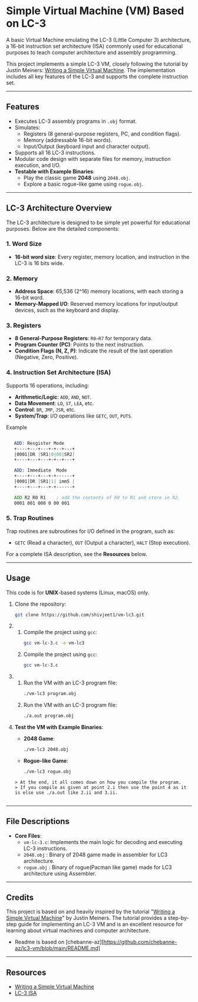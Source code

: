 # Simple Virtual Machine (VM) Based on LC-3

A basic Virtual Machine emulating the LC-3 (Little Computer 3) architecture, a 16-bit instruction set architecture (ISA) commonly used for educational purposes to teach computer architecture and assembly programming.

This project implements a simple LC-3 VM, closely following the tutorial by Justin Meiners: [Writing a Simple Virtual Machine](https://www.jmeiners.com/lc3-vm/). The implementation includes all key features of the LC-3 and supports the complete instruction set.

---

## Features

- Executes LC-3 assembly programs in `.obj` format.
- Simulates:
  - Registers (8 general-purpose registers, PC, and condition flags).
  - Memory (addressable 16-bit words).
  - Input/Output (keyboard input and character output).
- Supports all 16 LC-3 instructions.
- Modular code design with separate files for memory, instruction execution, and I/O.
- **Testable with Example Binaries**:
  - Play the classic game **2048** using `2048.obj`.
  - Explore a basic rogue-like game using `rogue.obj`.

---

## LC-3 Architecture Overview

The LC-3 architecture is designed to be simple yet powerful for educational purposes. Below are the detailed components:

### **1. Word Size**
- **16-bit word size**: Every register, memory location, and instruction in the LC-3 is 16 bits wide.
  
### **2. Memory**
- **Address Space**: 65,536 (2^16) memory locations, with each storing a 16-bit word.
- **Memory-Mapped I/O**: Reserved memory locations for input/output devices, such as the keyboard and display.

### **3. Registers**
- **8 General-Purpose Registers**: `R0–R7` for temporary data.
- **Program Counter (PC)**: Points to the next instruction.
- **Condition Flags (N, Z, P)**: Indicate the result of the last operation (Negative, Zero, Positive).

### **4. Instruction Set Architecture (ISA)**
Supports 16 operations, including:
- **Arithmetic/Logic**: `ADD`, `AND`, `NOT`.
- **Data Movement**: `LD`, `ST`, `LEA`, etc.
- **Control**: `BR`, `JMP`, `JSR`, etc.
- **System/Trap**: I/O operations like `GETC`, `OUT`, `PUTS`.

Example 
```asm

   ADD: Resgister Mode
   +----+---+---+-+--+---+
   |0001|DR |SR1|0|00|SR2|
   +----+---+---+-+--+---+

   ADD: Immediate  Mode
   +----+---+---+-+------+
   |0001|DR |SR1|1| imm5 |
   +----+---+---+-+------+

   ADD R2 R0 R1    ; add the contents of R0 to R1 and store in R2.
   0001 001 000 0 00 001
```

### **5. Trap Routines**
Trap routines are subroutines for I/O defined in the program, such as:
- `GETC` (Read a character), `OUT` (Output a character), `HALT` (Stop execution).

For a complete ISA description, see the **Resources** below.

---

## Usage
This code is for **UNIX**-based systems (Linux, macOS) only.

1. Clone the repository:
   ```bash
   git clone https://github.com/shivjeet1/vm-lc3.git 
   ```

2.  1. Compile the project using `gcc`:
        ```bash
        gcc vm-lc-3.c -o vm-lc3
        ```
    2. Compile the project using `gcc`:
        ```bash
        gcc vm-lc-3.c
        ```

3.  1. Run the VM with an LC-3 program file:
       ```bash
       ./vm-lc3 program.obj
       ```
    2. Run the VM with an LC-3 program file:
       ```bash
       ./a.out program.obj
       ```

4. **Test the VM with Example Binaries**:
   - **2048 Game**:
     ```bash
     ./vm-lc3 2048.obj
     ```
   - **Rogue-like Game**:
     ```bash
     ./vm-lc3 rogue.obj
     ```
    ```[!NOTE]
    > At the end, it all comes down on how you compile the program.
    > If you compile as given at point 2.i then use the point 4 as it is else use ./a.out like 2.ii and 3.ii.
     
---

## File Descriptions

- **Core Files**:
  - `vm-lc-3.c`: Implements the main logic for decoding and executing LC-3 instructions.
  - `2048.obj` : Binary of 2048 game made in assembler for LC3 architecture.
  - `rogue.obj` : Binary of rogue(Pacman like game) made for LC3 architecture using Assembler.

---

## Credits

This project is based on and heavily inspired by the tutorial "[Writing a Simple Virtual Machine](https://www.jmeiners.com/lc3-vm/)" by Justin Meiners. The tutorial provides a step-by-step guide for implementing an LC-3 VM and is an excellent resource for learning about virtual machines and computer architecture.

- Readme is based on [chebanne-az][https://github.com/chebanne-az/lc3-vm/blob/main/README.md]
---

## Resources 
- [Writing a Simple Virtual Machine](https://www.jmeiners.com/lc3-vm/)
- [LC-3 ISA](https://www.jmeiners.com/lc3-vm/supplies/lc3-isa.pdf)



